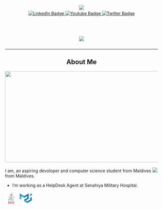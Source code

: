 <div id="header" align="center">
  <img src="https://media.giphy.com/media/M9gbBd9nbDrOTu1Mqx/giphy.gif" width="100"/>
</div>

<div id="badges" align="center">
  <a href="your-linkedin-URL">
    <img src="https://img.shields.io/badge/LinkedIn-blue?style=for-the-badge&logo=linkedin&logoColor=white" alt="LinkedIn Badge"/>
  </a>
  <a href="your-youtube-URL">
    <img src="https://img.shields.io/badge/YouTube-red?style=for-the-badge&logo=youtube&logoColor=white" alt="Youtube Badge"/>
  </a>
  <a href="your-twitter-URL">
    <img src="https://img.shields.io/badge/Twitter-blue?style=for-the-badge&logo=twitter&logoColor=white" alt="Twitter Badge"/>
  </a>
</div>

<div align="center">
    <img src="https://komarev.com/ghpvc/?username=nishaalnaseer&style=flat-square&color=red" alt=""/>
    <h1>
        <img src="https://media2.giphy.com/media/v1.Y2lkPTc5MGI3NjExMGVkYWFjZjUyOGI5YTBiOTA4NzFiMWMwZGE1OGMzZDMyZjA3N2VkYyZlcD12MV9pbnRlcm5hbF9naWZzX2dpZklkJmN0PXRz/ZDTbix65Me1YDNLDF3/giphy.gif" width="300px"/>
    </h1>
</div>

___

<div align="center">
    <h2>About Me</h2>
  <img src="https://media.giphy.com/media/dWesBcTLavkZuG35MI/giphy.gif" width="600" height="300"/>
</div>

I am, an aspiring devoloper and computer science student from Maldives <img src="https://media.giphy.com/media/WUlplcMpOCEmTGBtBW/giphy.gif" width="30"> from Maldives.

-  I’m working as a HelpDesk Agent at Senahiya Military Hospital.

<div>
<img src="https://github.com/devicons/devicon/blob/master/icons/java/java-original-wordmark.svg" title="Java" alt="Java" width="40" height="40"/>&nbsp;
<img src="https://github.com/devicons/devicon/blob/master/icons/materialui/materialui-original.svg" title="Material UI" alt="Material UI" width="40" height="40"/>&nbsp;
</div>
